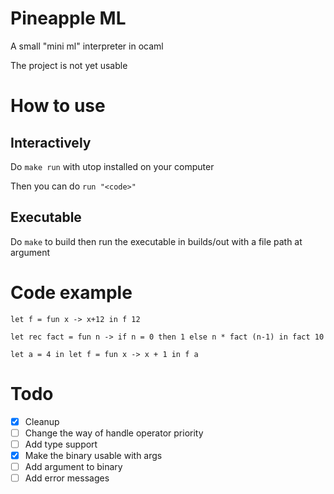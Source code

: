 # Pineapple ML
A small "mini ml" interpreter in ocaml

The project is not yet usable

# How to use

## Interactively
Do `make run` with utop installed on your computer

Then you can do `run "<code>"`

## Executable
Do `make` to build then run the executable in builds/out with a file path at argument

# Code example
`let f = fun x -> x+12 in f 12`

`let rec fact = fun n -> if n = 0 then 1 else n * fact (n-1) in fact 10`

`let a = 4 in let f = fun x -> x + 1 in f a`

# Todo
- [x] Cleanup
- [ ] Change the way of handle operator priority
- [ ] Add type support
- [x] Make the binary usable with args
- [ ] Add argument to binary
- [ ] Add error messages
